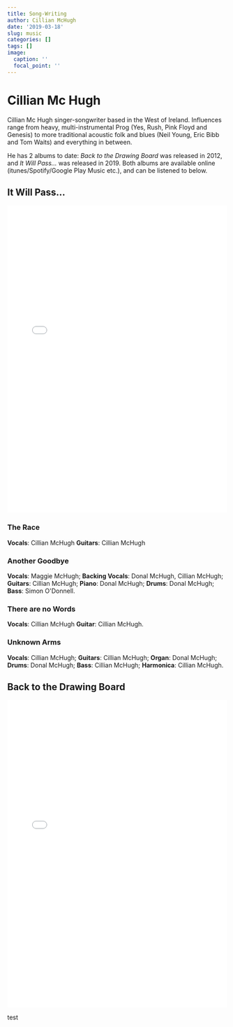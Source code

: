 ```yaml
---
title: Song-Writing
author: Cillian McHugh
date: '2019-03-18'
slug: music
categories: []
tags: []
image:
  caption: ''
  focal_point: ''
---
```


# Cillian Mc Hugh

Cillian Mc Hugh singer-songwriter based in the West of Ireland. Influences range from heavy, multi-instrumental Prog (Yes, Rush, Pink Floyd and Genesis) to more traditional acoustic folk and blues (Neil Young, Eric Bibb and Tom Waits) and everything in between.

He has 2 albums to date: *Back to the Drawing Board* was released in 2012, and *It Will Pass...* was released in 2019. Both albums are available online (itunes/Spotify/Google Play Music etc.), and can be listened to below.

## It Will Pass...

<div style="max-width:600px;max-height:785px;min-width:300px;"><div style="position: relative;height: 0;overflow: hidden;padding-bottom:100%; padding-top:200px;"><iframe name="album" style="position:absolute;top:0px;left:0px;width:100%;height:100%;border:0px;" src="//widget.cdbaby.com/50ff368a-5ac1-41ab-b9eb-997924a3fae1/album/dark/transparent"></iframe></div></div>



### The Race
**Vocals**: Cillian McHugh
**Guitars**: Cillian McHugh

### Another Goodbye
**Vocals**: Maggie McHugh;
**Backing Vocals**: Donal McHugh, Cillian McHugh;
**Guitars**: Cillian McHugh;
**Piano**: Donal McHugh;
**Drums**: Donal McHugh;
**Bass**: Simon O'Donnell.

### There are no Words
**Vocals**: Cillian McHugh
**Guitar**: Cillian McHugh.

### Unknown Arms
**Vocals**: Cillian McHugh;
**Guitars**: Cillian McHugh;
**Organ**: Donal McHugh;
**Drums**: Donal McHugh;
**Bass**: Cillian McHugh;
**Harmonica**: Cillian McHugh.


## Back to the Drawing Board

<div style="max-width:600px;max-height:785px;min-width:300px;"><div style="position: relative;height: 0;overflow: hidden;padding-bottom:100%; padding-top:200px;"><iframe name="album" style="position:absolute;top:0px;left:0px;width:100%;height:100%;border:0px;" src="//widget.cdbaby.com/3c6d1c79-768d-4cb0-80f4-a91523aa49aa/album/dark/transparent"></iframe></div></div>

test
